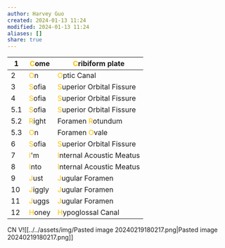 ```yaml
---
author: Harvey Guo
created: 2024-01-13 11:24
modified: 2024-01-13 11:24
aliases: []
share: true
---
```

| 1   | <font color="#ffc000">C</font>ome   | <font color="#ffc000">C</font>ribiform plate          |
|-----|--------|--------------------------|
| 2   | <font color="#ffc000">O</font>n     | <font color="#ffc000">O</font>ptic Canal              |
| 3   | <font color="#ffc000">S</font>ofia  | <font color="#ffc000">S</font>uperior Orbital Fissure |
| 4   | <font color="#ffc000">S</font>ofia  | <font color="#ffc000">S</font>uperior Orbital Fissure |
| 5.1 | <font color="#ffc000">S</font>ofia  | <font color="#ffc000">S</font>uperior Orbital Fissure |
| 5.2 | <font color="#ffc000">R</font>ight  | Foramen <font color="#ffc000">R</font>otundum         |
| 5.3 | <font color="#ffc000">O</font>n     | Foramen <font color="#ffc000">O</font>vale            |
| 6   | <font color="#ffc000">S</font>ofia  | <font color="#ffc000">S</font>uperior Orbital Fissure |
| 7   | <font color="#ffc000">I</font>'m    | <font color="#ffc000">I</font>nternal Acoustic Meatus |
| 8   | <font color="#ffc000">I</font>nto   | <font color="#ffc000">I</font>nternal Acoustic Meatus |
| 9   | <font color="#ffc000">J</font>ust   | <font color="#ffc000">J</font>ugular Foramen          |
| 10  | <font color="#ffc000">J</font>iggly | <font color="#ffc000">J</font>ugular Foramen          |
| 11  | <font color="#ffc000">J</font>uggs  | <font color="#ffc000">J</font>ugular Foramen          |
| 12  | <font color="#ffc000">H</font>oney  | <font color="#ffc000">H</font>ypoglossal Canal        |

CN V![[../../assets/img/Pasted image 20240219180217.png|Pasted image 20240219180217.png]]